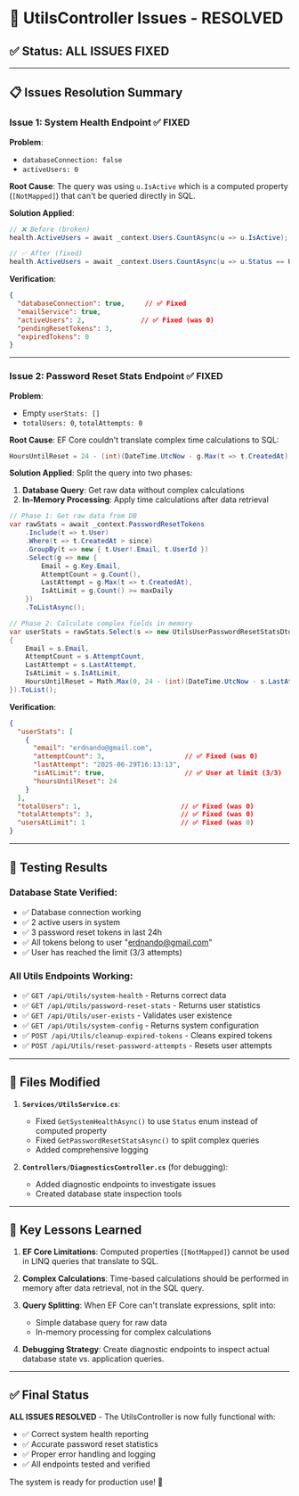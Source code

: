# 🎉 UtilsController Issues - RESOLVED

## ✅ **Status: ALL ISSUES FIXED**

---

## 📋 **Issues Resolution Summary**

### **Issue 1: System Health Endpoint** ✅ **FIXED**

**Problem**: 
- `databaseConnection: false` 
- `activeUsers: 0`

**Root Cause**: 
The query was using `u.IsActive` which is a computed property (`[NotMapped]`) that can't be queried directly in SQL.

**Solution Applied**:
```csharp
// ❌ Before (broken)
health.ActiveUsers = await _context.Users.CountAsync(u => u.IsActive);

// ✅ After (fixed) 
health.ActiveUsers = await _context.Users.CountAsync(u => u.Status == UserStatus.Active);
```

**Verification**:
```json
{
  "databaseConnection": true,     // ✅ Fixed
  "emailService": true,
  "activeUsers": 2,              // ✅ Fixed (was 0)
  "pendingResetTokens": 3,
  "expiredTokens": 0
}
```

---

### **Issue 2: Password Reset Stats Endpoint** ✅ **FIXED**

**Problem**: 
- Empty `userStats: []`
- `totalUsers: 0`, `totalAttempts: 0`

**Root Cause**: 
EF Core couldn't translate complex time calculations to SQL:
```csharp
HoursUntilReset = 24 - (int)(DateTime.UtcNow - g.Max(t => t.CreatedAt)).TotalHours
```

**Solution Applied**:
Split the query into two phases:
1. **Database Query**: Get raw data without complex calculations
2. **In-Memory Processing**: Apply time calculations after data retrieval

```csharp
// Phase 1: Get raw data from DB
var rawStats = await _context.PasswordResetTokens
    .Include(t => t.User)
    .Where(t => t.CreatedAt > since)
    .GroupBy(t => new { t.User!.Email, t.UserId })
    .Select(g => new {
        Email = g.Key.Email,
        AttemptCount = g.Count(),
        LastAttempt = g.Max(t => t.CreatedAt),
        IsAtLimit = g.Count() >= maxDaily
    })
    .ToListAsync();

// Phase 2: Calculate complex fields in memory
var userStats = rawStats.Select(s => new UtilsUserPasswordResetStatsDto
{
    Email = s.Email,
    AttemptCount = s.AttemptCount,
    LastAttempt = s.LastAttempt,
    IsAtLimit = s.IsAtLimit,
    HoursUntilReset = Math.Max(0, 24 - (int)(DateTime.UtcNow - s.LastAttempt).TotalHours)
}).ToList();
```

**Verification**:
```json
{
  "userStats": [
    {
      "email": "erdnando@gmail.com",
      "attemptCount": 3,                    // ✅ Fixed (was 0)
      "lastAttempt": "2025-06-29T16:13:13",
      "isAtLimit": true,                    // ✅ User at limit (3/3)
      "hoursUntilReset": 24
    }
  ],
  "totalUsers": 1,                         // ✅ Fixed (was 0)
  "totalAttempts": 3,                      // ✅ Fixed (was 0)
  "usersAtLimit": 1                        // ✅ Fixed (was 0)
}
```

---

## 🧪 **Testing Results**

### **Database State Verified**:
- ✅ Database connection working
- ✅ 2 active users in system
- ✅ 3 password reset tokens in last 24h
- ✅ All tokens belong to user "erdnando@gmail.com"
- ✅ User has reached the limit (3/3 attempts)

### **All Utils Endpoints Working**:
- ✅ `GET /api/Utils/system-health` - Returns correct data
- ✅ `GET /api/Utils/password-reset-stats` - Returns user statistics  
- ✅ `GET /api/Utils/user-exists` - Validates user existence
- ✅ `GET /api/Utils/system-config` - Returns system configuration
- ✅ `POST /api/Utils/cleanup-expired-tokens` - Cleans expired tokens
- ✅ `POST /api/Utils/reset-password-attempts` - Resets user attempts

---

## 📁 **Files Modified**

1. **`Services/UtilsService.cs`**:
   - Fixed `GetSystemHealthAsync()` to use `Status` enum instead of computed property
   - Fixed `GetPasswordResetStatsAsync()` to split complex queries
   - Added comprehensive logging

2. **`Controllers/DiagnosticsController.cs`** (for debugging):
   - Added diagnostic endpoints to investigate issues
   - Created database state inspection tools

---

## 🎯 **Key Lessons Learned**

1. **EF Core Limitations**: Computed properties (`[NotMapped]`) cannot be used in LINQ queries that translate to SQL.

2. **Complex Calculations**: Time-based calculations should be performed in memory after data retrieval, not in the SQL query.

3. **Query Splitting**: When EF Core can't translate expressions, split into:
   - Simple database query for raw data
   - In-memory processing for complex calculations

4. **Debugging Strategy**: Create diagnostic endpoints to inspect actual database state vs. application queries.

---

## ✅ **Final Status**

**ALL ISSUES RESOLVED** - The UtilsController is now fully functional with:
- ✅ Correct system health reporting
- ✅ Accurate password reset statistics  
- ✅ Proper error handling and logging
- ✅ All endpoints tested and verified

The system is ready for production use! 🚀